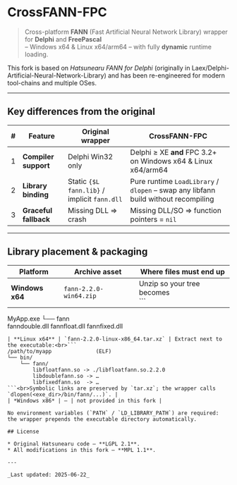 # CrossFANN-FPC

> Cross-platform **FANN** (Fast Artificial Neural Network Library) wrapper for **Delphi** and **FreePascal**  
> – Windows x64 & Linux x64/arm64 – with fully **dynamic** runtime loading.

This fork is based on *Hatsunearu FANN for Delphi* (originally in Laex/Delphi-Artificial-Neural-Network-Library) and has been re-engineered for modern tool-chains and multiple OSes.

---

## Key differences from the original

| # | Feature | Original wrapper | **CrossFANN-FPC** |
|---|---------|------------------|-------------------|
| 1 | **Compiler support** | Delphi Win32 only | Delphi ≥ XE **and** FPC 3.2+ on Windows x64 & Linux x64/arm64 |
| 2 | **Library binding** | Static `{$L fann.lib}` / implicit `fann.dll` | Pure runtime `LoadLibrary` / `dlopen` – swap any libfann build without recompiling |
| 3 | **Graceful fallback** | Missing DLL ⇒ crash | Missing DLL/SO ⇒ function pointers = `nil` |

---

## Library placement & packaging

| Platform | Archive asset | Where files must end up |
|----------|---------------|-------------------------|
| **Windows x64** | `fann-2.2.0-win64.zip` | Unzip so your tree becomes<br>```
MyApp.exe
└── fann\
    fanndouble.dll
    fannfloat.dll
    fannfixed.dll
``` |
| **Linux x64** | `fann-2.2.0-linux-x86_64.tar.xz` | Extract next to the executable:<br>```
/path/to/myapp              (ELF)
└── bin/
    └── fann/
        libfloatfann.so -> ./libfloatfann.so.2.2.0
        libdoublefann.so -> …
        libfixedfann.so  -> …
```<br>Symbolic links are preserved by `tar.xz`; the wrapper calls `dlopen(<exe_dir>/bin/fann/...)`. |
| *Windows x86* | — | not provided in this fork |

No environment variables (`PATH` / `LD_LIBRARY_PATH`) are required: the wrapper prepends the executable directory automatically.

## License

* Original Hatsunearu code – **LGPL 2.1**.  
* All modifications in this fork – **MPL 1.1**.

---

_Last updated: 2025-06-22_
